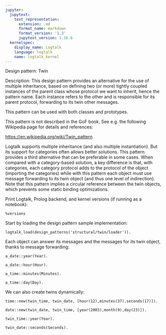 ```yaml
---
jupyter:
  jupytext:
    text_representation:
      extension: .md
      format_name: markdown
      format_version: '1.3'
      jupytext_version: 1.16.6
  kernelspec:
    display_name: Logtalk
    language: logtalk
    name: logtalk_kernel
---
```


<!--
________________________________________________________________________

This file is part of Logtalk <https://logtalk.org/>  
SPDX-FileCopyrightText: 1998-2025 Paulo Moura <pmoura@logtalk.org>  
SPDX-License-Identifier: Apache-2.0

Licensed under the Apache License, Version 2.0 (the "License");
you may not use this file except in compliance with the License.
You may obtain a copy of the License at

    http://www.apache.org/licenses/LICENSE-2.0

Unless required by applicable law or agreed to in writing, software
distributed under the License is distributed on an "AS IS" BASIS,
WITHOUT WARRANTIES OR CONDITIONS OF ANY KIND, either express or implied.
See the License for the specific language governing permissions and
limitations under the License.
________________________________________________________________________
-->

Design pattern:
	Twin

Description:
	This design pattern provides an alternative for the use of
	multiple inheritance, based on defining two (or more) tightly
	coupled instances of the parent class whose protocol we want
	to inherit, hence the pattern name. Each instance refers to the
	other and is responsible for its parent protocol, forwarding to
	its twin other messages.

This pattern can be used with both classes and prototypes.

This pattern is not described in the GoF book. See e.g. the following
Wikipedia page for details and references:

https://en.wikipedia.org/wiki/Twin_pattern

Logtalk supports multiple inheritance (and also multiple instantiation).
But its support for categories often allows better solutions. This pattern
provides a third alternative that can be preferable in some cases. When
compared with a category-based solution, a key difference is that, with
categories, each category protocol adds to the protocol of the object
(importing the categories) while with this pattern each object must use
message forwarding to its twin object (and thus one level of indirection).
Note that this pattern implies a circular reference between the twin
objects, which prevents some static binding optimizations.

Print Logtalk, Prolog backend, and kernel versions (if running as a notebook):

```logtalk
%versions
```

Start by loading the design pattern sample implementation:

```logtalk
logtalk_load(design_patterns('structural/twin/loader')).
```

Each object can answer its messages and the messages for its twin object,
thanks to message forwarding:

```logtalk
a_date::year(Year).
```

<!--
Year = 2018.
-->

```logtalk
a_date::hour(Hour).
```

<!--
Hour = 11.
-->

```logtalk
a_time::minutes(Minutes).
```

<!--
Minutes = 27.
-->

```logtalk
a_time::day(Day).
```

<!--
Day = 13.
-->

We can also create twins dynamically:

```logtalk
time::new(twin_time, twin_date, [hour(12),minutes(37),seconds(17)]).
```

<!--
true.
-->

```logtalk
date::new(twin_date, twin_time, [year(2003),month(9),day(23)]).
```

<!--
true.
-->

```logtalk
twin_time::year(Year).
```

<!--
Year = 2003.
-->

```logtalk
twin_date::seconds(Seconds).
```

<!--
Seconds = 17.
-->
